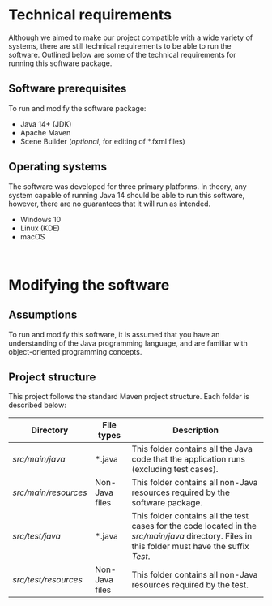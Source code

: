 # Technical requirements

Although we aimed to make our project compatible with a wide variety of systems, there are still technical requirements to be able to run the software. Outlined below are some of the technical requirements for running this software package.


## Software prerequisites

To run and modify the software package:

- Java 14+ (JDK)
- Apache Maven
- Scene Builder (*optional*, for editing of *.fxml files)

## Operating systems

The software was developed for three primary platforms. In theory, any system capable of running Java 14 should be able to run this software, however, there are no guarantees that it will run as intended.

- Windows 10
- Linux (KDE)
- macOS

<br>


# Modifying the software

## Assumptions

To run and modify this software, it is assumed that you have an understanding of the Java programming language, and are familiar with object-oriented programming concepts.

## Project structure

This project follows the standard Maven project structure. Each folder is described below:

| **Directory**        | **File types** |**Description**|
|----------------------|----------------|---------------|
| *src/main/java*      |    \*.java     |This folder contains all the Java code that the application runs (excluding test cases).|
| *src/main/resources* | Non-Java files |This folder contains all non-Java resources required by the software package.|
| *src/test/java*      |    \*.java     |This folder contains all the test cases for the code located in the *src/main/java* directory. Files in this folder must have the suffix *Test*.|
| *src/test/resources* | Non-Java files |This folder contains all non-Java resources required by the test.|